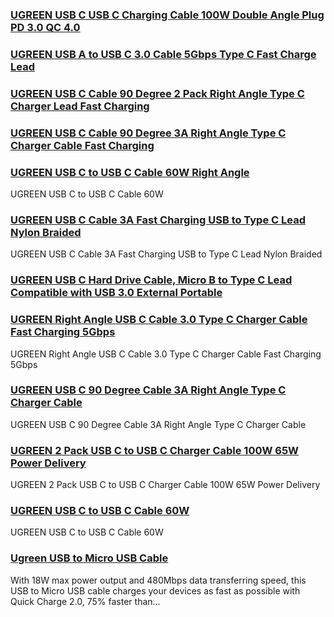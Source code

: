 ### [UGREEN USB C USB C Charging Cable 100W Double Angle Plug PD 3.0 QC 4.0](https://eu.ugreen.com/products/ugreen-usb-c-usb-c-charging-cable-100w-double-angle-plug-pd-3-0-qc-4-0) ###

### [UGREEN USB A to USB C 3.0 Cable 5Gbps Type C Fast Charge Lead](https://eu.ugreen.com/products/ugreen-usb-a-to-usb-c-3-0-cable-5gbps-type-c-fast-charge-lead) ###

### [UGREEN USB C Cable 90 Degree 2 Pack Right Angle Type C Charger Lead Fast Charging](https://eu.ugreen.com/products/ugreen-usb-c-cable-90-degree-2-pack-right-angle-type-c-charger-lead-fast-charging) ###

### [UGREEN USB C Cable 90 Degree 3A Right Angle Type C Charger Cable Fast Charging](https://eu.ugreen.com/products/ugreen-usb-c-cable-90-degree-3a-right-angle-type-c-charger-cable-fast-charging) ###

### [UGREEN USB C to USB C Cable 60W Right Angle](https://eu.ugreen.com/products/ugreen-usb-c-to-usb-c-cable-60w-1) ###

UGREEN USB C to USB C Cable 60W

### [UGREEN USB C Cable 3A Fast Charging USB to Type C Lead Nylon Braided](https://eu.ugreen.com/products/ugreen-usb-c-cable-3a-fast-charging-usb-to-type-c-lead-nylon-braided-1) ###

UGREEN USB C Cable 3A Fast Charging USB to Type C Lead Nylon Braided

### [UGREEN USB C Hard Drive Cable, Micro B to Type C Lead Compatible with USB 3.0 External Portable](https://eu.ugreen.com/products/ugreen-usb-c-hard-drive-cable-micro-b-to-type-c-lead-compatible-with-usb-3-0-external-portable) ###

### [UGREEN Right Angle USB C Cable 3.0 Type C Charger Cable Fast Charging 5Gbps](https://eu.ugreen.com/products/ugreen-right-angle-usb-c-cable-3-0-type-c-charger-cable-fast-charging-5gbps) ###

UGREEN Right Angle USB C Cable 3.0 Type C Charger Cable Fast Charging 5Gbps

### [UGREEN USB C 90 Degree Cable 3A Right Angle Type C Charger Cable](https://eu.ugreen.com/products/ugreen-usb-c-90-degree-cable-3a-right-angle-type-c-charger-cable) ###

UGREEN USB C 90 Degree Cable 3A Right Angle Type C Charger Cable

### [UGREEN 2 Pack USB C to USB C Charger Cable 100W 65W Power Delivery](https://eu.ugreen.com/products/ugreen-2-pack-usb-c-to-usb-c-charger-cable-100w-65w-power-delivery) ###

UGREEN 2 Pack USB C to USB C Charger Cable 100W 65W Power Delivery

### [UGREEN USB C to USB C Cable 60W](https://eu.ugreen.com/products/ugreen-usb-c-to-usb-c-cable-60w) ###

UGREEN USB C to USB C Cable 60W

### [Ugreen USB to Micro USB Cable](https://eu.ugreen.com/products/ugreen-usb-to-micro-usb-cable) ###

With 18W max power output and 480Mbps data transferring speed, this USB to Micro USB cable charges your devices as fast as possible with Quick Charge 2.0, 75% faster than...
